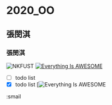 # 2020_OO
## 張閔淇
### 張閔淇
![NKFUST](nkfust.png "第一科大")
[![Everything Is AWESOME](https://img.youtube.com/vi/StTqXEQ2l-Y/0.jpg)](https://www.youtube.com/watch?v=StTqXEQ2l-Y "Everything Is AWESOME")
- [ ] todo list
- [x] todo list
[![Everything Is AWESOME](https://www.youtube.com/watch?v=sSm2dRarhPo)

:smail


